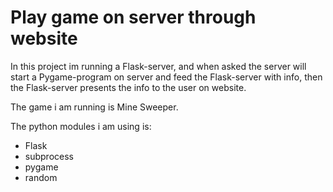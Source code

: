 # Play game on server through website

In this project im running a Flask-server, and when asked the server will start a Pygame-program on server and feed the Flask-server with info, then the Flask-server presents the info to the user on website.

The game i am running is Mine Sweeper.

The python modules i am using is:
 - Flask
 - subprocess
 - pygame
 - random
